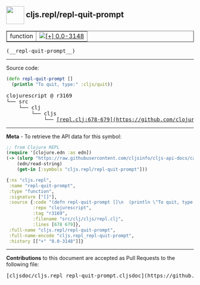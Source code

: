 ## <img width="48px" valign="middle" src="http://i.imgur.com/Hi20huC.png"> cljs.repl/repl-quit-prompt

 <table border="1">
<tr>

<td>function</td>
<td><a href="https://github.com/cljsinfo/cljs-api-docs/tree/0.0-3148"><img valign="middle" alt="[+] 0.0-3148" src="https://img.shields.io/badge/+-0.0--3148-lightgrey.svg"></a> </td>
</tr>
</table>

 <samp>
(__repl-quit-prompt__)<br>
</samp>

---





Source code:

```clj
(defn repl-quit-prompt []
  (println "To quit, type:" :cljs/quit))
```

 <pre>
clojurescript @ r3169
└── src
    └── clj
        └── cljs
            └── <ins>[repl.clj:678-679](https://github.com/clojure/clojurescript/blob/r3169/src/clj/cljs/repl.clj#L678-L679)</ins>
</pre>


---

__Meta__ - To retrieve the API data for this symbol:

```clj
;; from Clojure REPL
(require '[clojure.edn :as edn])
(-> (slurp "https://raw.githubusercontent.com/cljsinfo/cljs-api-docs/catalog/cljs-api.edn")
    (edn/read-string)
    (get-in [:symbols "cljs.repl/repl-quit-prompt"]))
```

```clj
{:ns "cljs.repl",
 :name "repl-quit-prompt",
 :type "function",
 :signature ["[]"],
 :source {:code "(defn repl-quit-prompt []\n  (println \"To quit, type:\" :cljs/quit))",
          :repo "clojurescript",
          :tag "r3169",
          :filename "src/clj/cljs/repl.clj",
          :lines [678 679]},
 :full-name "cljs.repl/repl-quit-prompt",
 :full-name-encode "cljs.repl_repl-quit-prompt",
 :history [["+" "0.0-3148"]]}

```

---

__Contributions__ to this document are accepted as Pull Requests to the following file:

 <pre>
[cljsdoc/cljs.repl_repl-quit-prompt.cljsdoc](https://github.com/cljsinfo/cljs-api-docs/blob/master/cljsdoc/cljs.repl_repl-quit-prompt.cljsdoc)
</pre>

